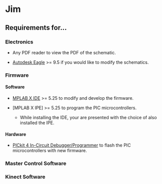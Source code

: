 # Jim


## Requirements for...

### Electronics

- Any PDF reader to view the PDF of the schematic.

- [Autodesk Eagle](https://www.autodesk.com/products/eagle/free-download) >= 9.5 if you would like to modify the schematics.

### Firmware

#### Software

- [MPLAB X IDE](https://www.microchip.com/mplab/mplab-x-ide) >= 5.25 to modify and develop the firmware.

- [MPLAB X IPE] >= 5.25 to program the PIC microcontrollers.
  - While installing the IDE, your are presented with the choice of also installed the IPE.
  
#### Hardware

- [PICkit 4 In-Circuit Debugger/Programmer](https://www.microchip.com/developmenttools/ProductDetails/PG164140) to flash the PIC microcontrollers with new firmware.

### Master Control Software

### Kinect Software

